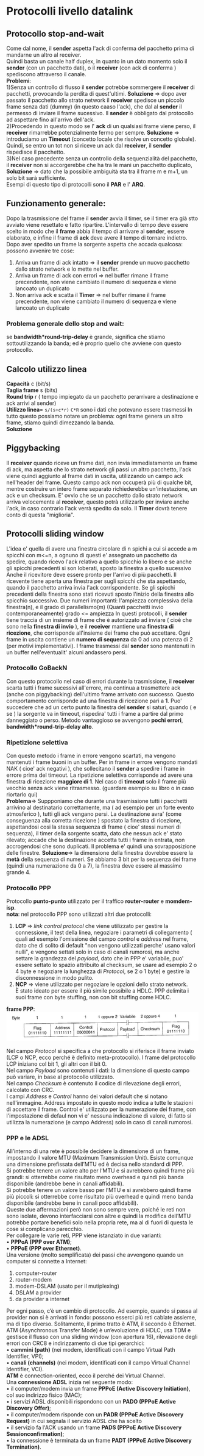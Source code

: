 # Protocolli livello datalink  
## Protocollo stop-and-wait  
Come dal nome, il **sender** aspetta l'ack di conferma del pacchetto prima di mandarne un altro al receiver.  
Quindi basta un canale half duplex, in quanto in un dato momento solo il **sender** (con un pacchetto dati), o il **receiver** (con ack di conferma ) spediscono attraverso il canale.  
**Problemi**:  
1)Senza un controllo di flusso il **sender** potrebbe sommergere il **receiver** di pacchetti, provocando la perdita di quest'ultimi. **Soluzione** => dopo aver passato il pacchetto allo strato network il **receiver** spedisce un piccolo frame senza dati (dummy) (in questo caaso l'ack), che dal al **sender** il permesso di inviare il frame sucessivo. Il **sender** è obbligato dal protocollo ad aspettare fino all'arrivo dell'ack.  
2)Procedendo in questo modo se l' **ack** di un qualsiasi frame viene perso, il **receiver** rimarrebbe potenzialmente fermo per sempre. **Soluzione** => introduciamo un **Timeout** (concetto locale che risolve un concetto globale). Quindi, se entro un tot non si riceve un ack dal **receiver**, il **sender** rispedisce il pacchetto.  
3)Nel caso precedente senza un controllo della sequenzialità del pacchetto, il **receiver** non si accorgerebbe che ha tra le mani un pacchetto duplicato, **Soluzione** => dato che la possibile ambiguità sta tra il frame m e m+1, un solo bit sarà sufficiente.  
Esempi di questo tipo di protocolli sono il **PAR** e l' **ARQ**.  
## Funzionamento generale:  
Dopo la trasmissione del frame il **sender** avvia il timer, se il timer era già stto avviato viene resettato e fatto ripartire. L'intervallo di tempo deve essere scelto in modo che il **frame** abbia il tempo di arrivare al **sender**, essere elaborato, e infine il frame di **ack** deve avere il tempo di tornare indietro. Dopo aver spedito un frame la sorgente aspetta che accada qualcosa: possono avvenire tre cose:  
1. Arriva un frame di ack intatto => il **sender** prende un nuovo pacchetto dallo strato network e lo mette nel buffer.
1. Arriva un frame di ack con errori => nel buffer rimane il frame precendente, non viene cambiato il numero di sequenza e viene lancoato un duplicato  
1. Non arriva ack e scatta il **Timer** => nel buffer rimane il frame precendente, non viene cambiato il numero di sequenza e viene lancoato un duplicato  
### Problema generale dello stop and wait:  
se **bandwidth*round-trip-delay** è grande, significa che stiamo sottoutilizzando la banda; ed è proprio quello che avviene con questo protocollo.  
## Calcolo utilizzo linea  
**Capacità** c (bit/s)  
**Taglia frame** s (bits)  
**Round trip** r ( tempo impiegato da un pacchetto perarrivare a destinazione e ack arrivi al sender)  
**Utilizzo linea**= `s/(s+c*r)`
`C*R` sono i dati che potevano essere trasmessi
In tutto questo possiamo notare un problema: ogni frame genera un altro frame, stiamo quindi dimezzando la banda.  
**Soluzione**  
## Piggybacking  
Il **receiver** quando riceve un frame dati, non invia immediatamente un frame di ack, ma aspetta che lo strato network gli passi un altro pacchetto, l'ack viene quindi aggiunto al frame dati in uscita, utilizzando un campo ack nell'header del frame. Questo campo ack non occuperà più di qualche bit, mentre costruire un intero frame separato richiederebbe un'intestazione, un ack e un checksum. E' ovvio che se un pacchetto dallo strato network arriva velocemente al **receiver**, questo potrà utilizzarlo per inviare anche l'ack, in caso contrario l'ack verrà spedito da solo. Il **Timer** dovrà tenere conto di questa "miglioria".  
## Protocolli sliding window  
L'idea e' quella di avere una finestra circolare di n spichi a cui si accede a m spicchi con m<=n, a ognuno di questi e' assegnato un pacchetto da spedire, quando ricevo l'ack relativo a quello spicchio lo libero e se anche gli spicchi precedenti si son loberati, sposto la finestra a quello sucessivo  Anche il ricevitore deve essere pronto per l'arrivo di più pacchetti. Il ricevente tiene aperta una finestra per sugli spicchi che sta aspettando, quando il pacchetto arriva invia l'ack corrispondente. Se gli spicchi precedenti della finestra sono stati ricevuti sposto l'inizio della finestra allo spicchio successivo. Due numeri importanti: l'ampiezza complessiva della finestra(n), e il grado di parallelismo(m) (Quanti pacchetti invio contemporaneamente) grado <= ampiezza
In questi protocolli, il **sender** tiene traccia di un insieme di frame che è autorizzato ad inviare ( cioè che sono nella **finestra di invio** ), e il **receiver** mantiene una **finestra di ricezione**, che corrisponde all'insieme dei frame che può accettare. Ogni frame in uscita contiene un **numero di sequenza** da 0 ad una potenza di 2 (per motivi implementativi). I frame trasmessi dal **sender** sono mantenuti in un buffer nell'eventualit' alcuni andassero persi.  
### Protocollo GoBackN  
Con questo protocollo nel caso di errori durante la trasmissione, il **receiver** scarta tutti i frame sucessivi all'errore, ma continua a trasmettere ack (anche con piggybacking) dell'ultimo frame arrivato con successo. Questo comportamento corrisponde ad una finestra di ricezione pari a **1**. Puo' succedere che ad un certo punto la finestra del **sender** si saturi, quando ( e se ) la sorgente va in timeout, rispedira' tutti i frame a partire dal primo danneggiato o perso. Metodo vantaggioso se avvengono **pochi errori**, **bandwidth*round-trip-delay alto**.
### Ripetizione selettiva  
Con questo metodo i frame in errore vengono scartati, ma vengono mantenuti i frame buoni in un buffer. Per in frame in errore vengono mandati NAK ( cioe' ack negativi ), che sollecitano il **sender** a spedire i frame in errore prima del timeout. La ripetizione selettiva corrisponde ad avere una finestra di ricezione **maggiore di 1**. Nel caso di **timeout** solo il frame più vecchio senza ack viene ritrasmesso. (guardare esempio su libro o in caso riortarlo qui)  
**Problema**=> Suppponiamo che durante una trasmissione tutti i pacchetti arrivino al destinatario correttamente, ma ( ad esempio per un forte evento atmosferico ), tutti gli ack vengano persi. La destinazione avra' (come conseguenza alla corretta ricezione ) spostato la finestra di ricezione, aspettandosi cosi la stessa sequenza di frame ( cioe' stessi numeri di sequenza), il timer della sorgente scatta, dato che nessun ack e' stato rilevato; accade che la destinazione accetta tutti i frame in entrata, non accrogendosi che sono duplicati. Il problema e' quindi una sovrapposizione delle finestre. **Soluzione**=>  la dimensione della finestra dovrebbe essere la **metà** della sequenza di numeri. Se abbiamo 3 bit per la sequenza dei frame (quindi una numerazione da 0 a 7), la finestra deve essere al massimo grande 4.  
<!-- parte di Leonardo da aggiungere -->  
### Protocollo PPP  
Protocollo **punto-punto** utilizzato per il traffico **router-router** e **momdem-isp**.  
**nota**: nel protocollo PPP sono utilizzati altri due protocolli:  
1. **LCP** => *link control protocol* che viene utilizzato per gestire la connessione, il test della linea, negoziare i parametri di collegamento ( quali ad esempio l'omissione del campo *control* e *address* nel frame, dato che di solito di default "non vengono utilizzati perche' usano valori nulli", e vengono settati solo in caso di canali rumorosi, ma anche settare la grandezza del *payload*, dato che in PPP e' variabile, puo' essere settato lo spazio attribuito al checksum, se usare ad esempio 2 o 4 byte e negoziare la lunghezza di *Protocol*, se 2 o 1 byte) e gestire la disconnessione in modo pulito.  
2. **NCP** => viene utilizzato per negoziare le opzioni dello strato network.  
È stato ideato per essere il più simile possibile a HDLC. PPP delimita i suoi frame con byte stuffing,
non con bit stuffing come HDLC.  

**frame PPP**:  
    ![frame_PPP](./img/frame_PPP.jpg)  

Nel campo *Protocol* si specifica a che protocollo si riferisce il frame inviato (LCP o NCP, ecco perché è definito meta-protocollo). I frame del protocollo LCP iniziano col bit 1, gli altri con il bit 0.  
Nel campo *Payload* sono contenuti i dati: la dimensione di questo campo può variare, in base al protocollo utilizzato.  
Nel campo *Checksum* è contenuto il codice di rilevazione degli errori, calcolato con CRC.  
I campi *Address* e *Control* hanno dei valori default che si notano nell'immagine. Address impostato in questo modo indica a tutte le stazioni di accettare il frame. Control e' utilizzato per la numerazione dei frame, con l'impostazione di defaul non vi e' nessuna indicazione di valore, di fatto si utilizza la numerazione (e campo Address) solo in caso di canali rumorosi.  

### PPP e le ADSL  
All’interno di una rete è possibile decidere la dimensione di un frame, impostando il valore MTU (Maximum Transmission Unit). Esiste comunque una dimensione prefissata dell’MTU ed è decisa nello standard di PPP.  
Si potrebbe tenere un valore alto per l’MTU e si avrebbero quindi frame più grandi: si otterrebbe
come risultato meno overhead e quindi più banda disponibile (andrebbe bene in canali affidabili).  
Si potrebbe tenere un valore basso per l’MTU e si avrebbero quindi frame più piccoli: si otterrebbe
come risultato più overhead e quindi meno banda disponibile (andrebbe bene in canali poco
affidabili).  
Queste due affermazioni però non sono sempre vere, poiché le reti non sono isolate, devono
interfacciarsi con altre e quindi la modifica dell’MTU potrebbe portare benefici solo nella propria rete,
ma al di fuori di questa le cose si complicano parecchio.  
Per collegare le varie reti, PPP viene istanziato in due varianti:  
• **PPPoA (PPP over ATM)**;  
• **PPPoE (PPP over Ethernet)**.  
Una versione (molto semplificata) dei passi che avvengono quando un computer si connette a Internet:  
1. computer-router  
2. router-modem  
3. modem-DSLAM (usato per il mutiplexing)  
4. DSLAM a provider  
5. da provider a internet  

Per ogni passo, c’è un cambio di protocollo. Ad esempio, quando si passa al provider non si è arrivati in fondo: possono esserci più reti cablate assieme, ma di tipo diverso. Solitamente, il primo tratto è ATM, il secondo è Ethernet. ATM (Asynchronous Transfer Mode) è un’evoluzione di HDLC, usa TDM e gestisce il flusso con una sliding window (con apertura 16), rilevazione degli errori con CRC8 e indirizzamento di due tipi gerarchici:  
• **cammini (path)** (nei modem, identificati con il campo Virtual Path Identifier, VPI);  
• **canali (channels)** (nei modem, identificati con il campo Virtual Channel Identifier, VCI).  
**ATM** è connection-oriented, ecco il perché dei Virtual Channel.  
Una **connessione ADSL** inizia nel seguente modo:  
• il computer/modem invia un frame **PPPoE (Active Discovery Initiation)**, col suo indirizzo fisico (MAC);  
• i servizi ADSL disponibili rispondono con un **PADO (PPPoE Active Discovery Offer)**;  
• il computer/modem risponde con un **PADR (PPPoE Active Discovery Request)** in cui segnala il servizio ADSL che ha scelto  
• il servizio fa l'ACK usando un frame **PADS (PPPoE Active Discovery Sessionconfirmation)**;  
• la connessione è terminata da un frame **PADT (PPPoE Active Discovery Termination)**.  
